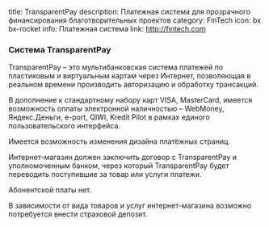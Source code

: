 title: TransparentPay
description: Платежная система для прозрачного финансирования благотворительных проектов
category: FinTech
icon: bx bx-rocket
info: Платежная система
link: http://fintech.com

### Система TransparentPay

TransparentPay – это мультибанковская система платежей по пластиковым и виртуальным картам через Интернет, позволяющая в реальном времени производить авторизацию и обработку транcакций.

В дополнение к стандартному набору карт VISA, MasterCard, имеется возможность оплаты электронной наличностью – WebMoney, Яндекс.Деньги, e-port, QIWI, Kredit Pilot в рамках единого пользовательского интерфейса.

Имеется возможность изменения дизайна платёжных страниц.

Интернет-магазин должен заключить договор с TransparentPay и уполномоченным банком, через который TransparentPay будет переводить поступившие за товар или услуги платежи.

Абонентской платы нет.

В зависимости от вида товаров и услуг интернет-магазина возможно потребуется внести страховой депозит.